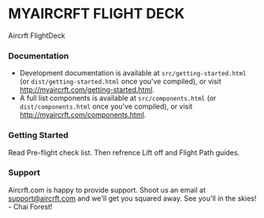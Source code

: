 # MYAIRCRFT FLIGHT DECK #

Aircrft FlightDeck

### Documentation ###

* Development documentation is available at `src/getting-started.html` (or `dist/getting-started.html` once you've compiled), or visit http://myaircrft.com/getting-started.html.
* A full list components is available at `src/components.html` (or `dist/components.html` once you've compiled), or visit http://myaircrft.com/components.html.

### Getting Started ###

Read Pre-flight check list. Then refrence Lift off and Flight Path guides.


### Support ###

Aircrft.com is happy to provide support. Shoot us an email at support@aircrft.com and we'll get you squared away. See you'll in the skies! - Chai Forest!
